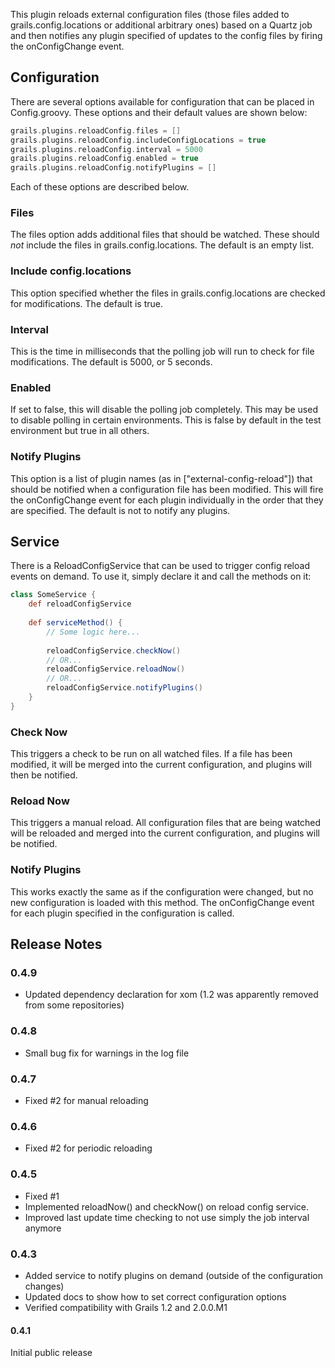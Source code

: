 This plugin reloads external configuration files (those files added to grails.config.locations or additional arbitrary ones) based on a Quartz job and then notifies any plugin specified of updates to the config files by firing the onConfigChange event.

## Configuration

There are several options available for configuration that can be placed in Config.groovy.  These options and their default values are shown below:

```groovy
grails.plugins.reloadConfig.files = []
grails.plugins.reloadConfig.includeConfigLocations = true
grails.plugins.reloadConfig.interval = 5000
grails.plugins.reloadConfig.enabled = true
grails.plugins.reloadConfig.notifyPlugins = []
```

Each of these options are described below.

### Files

The files option adds additional files that should be watched.  These should *not* include the files in grails.config.locations.  The default is an empty list.

### Include config.locations

This option specified whether the files in grails.config.locations are checked for modifications.  The default is true.

### Interval

This is the time in milliseconds that the polling job will run to check for file modifications.  The default is 5000, or 5 seconds.

### Enabled

If set to false, this will disable the polling job completely.  This may be used to disable polling in certain environments.  This is false by default in the test environment but true in all others.

### Notify Plugins

This option is a list of plugin names (as in \["external-config-reload"\]) that should be notified when a configuration file has been modified.  This will fire the onConfigChange event for each plugin individually in the order that they are specified.  The default is not to notify any plugins.


## Service

There is a ReloadConfigService that can be used to trigger config reload events on demand.  To use it, simply declare it and call the methods on it:

```groovy
class SomeService {
	def reloadConfigService
	
	def serviceMethod() {
		// Some logic here...
		
		reloadConfigService.checkNow()
		// OR...
		reloadConfigService.reloadNow()
		// OR...
		reloadConfigService.notifyPlugins()
	}
}
```

### Check Now
This triggers a check to be run on all watched files.  If a file has been modified, it will be merged into the current configuration, and plugins will then be notified.

### Reload Now
This triggers a manual reload.  All configuration files that are being watched will be reloaded and merged into the current configuration, and plugins will be notified.

### Notify Plugins
This works exactly the same as if the configuration were changed, but no new configuration is loaded with this method.  The onConfigChange event for each plugin specified in the configuration is called.


## Release Notes

### 0.4.9

* Updated dependency declaration for xom (1.2 was apparently removed from some repositories)

### 0.4.8

* Small bug fix for warnings in the log file

### 0.4.7

* Fixed #2 for manual reloading

### 0.4.6

* Fixed #2 for periodic reloading

### 0.4.5

* Fixed #1
* Implemented reloadNow() and checkNow() on reload config service.
* Improved last update time checking to not use simply the job interval anymore

### 0.4.3

* Added service to notify plugins on demand (outside of the configuration changes)
* Updated docs to show how to set correct configuration options
* Verified compatibility with Grails 1.2 and 2.0.0.M1

#### 0.4.1

Initial public release